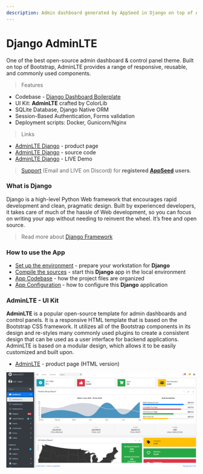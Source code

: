 ```yaml
---
description: Admin dashboard generated by AppSeed in Django on top of AdminLTE Dashboard.
---
```


# Django AdminLTE

One of the best open-source admin dashboard & control panel theme. Built on top of Bootstrap, AdminLTE provides a range of responsive, reusable, and commonly used components.

> Features

* Codebase - [Django Dashboard Boilerplate](../../boilerplate-code/django-dashboard.md)
* UI Kit: **AdminLTE** crafted by ColorLib
* SQLite Database, Django Native ORM
* Session-Based Authentication, Forms validation
* Deployment scripts: Docker, Gunicorn/Nginx 

> Links

* [AdminLTE Django](https://appseed.us/admin-dashboards/django-dashboard-adminlte) - product page
* [AdminLTE Django](https://github.com/app-generator/django-dashboard-adminlte) - source code
* [AdminLTE Django](https://adminlte-django.appseed-srv1.com/) - LIVE Demo 

> [Support](https://appseed.us/support) \(Email and LIVE on Discord\) for **registered** [**AppSeed**](https://appseed.us/) **users**.

### 

### What is Django

Django is a high-level Python Web framework that encourages rapid development and clean, pragmatic design. Built by experienced developers, it takes care of much of the hassle of Web development, so you can focus on writing your app without needing to reinvent the wheel. It’s free and open source.

> Read more about [Django Framework](../../content/what-is/django.md)



### How to use the App

* [Set up the environment](../../boilerplate-code/django-dashboard.md#environment-1) - prepare your workstation for **Django**
* [Compile the sources](../../boilerplate-code/django-dashboard.md#build-the-app-1) - start this **Django** app in the local environment
* [App Codebase](../../boilerplate-code/django-dashboard.md#app-codebase) - how the project files are organized
* [App Configuration](../../boilerplate-code/django-dashboard.md#app-configuration) - how to configure this **Django** application



### AdminLTE - UI Kit

**AdminLTE** is a popular open-source template for admin dashboards and control panels. It is a responsive HTML template that is based on the Bootstrap CSS framework. It utilizes all of the Bootstrap components in its design and re-styles many commonly used plugins to create a consistent design that can be used as a user interface for backend applications. AdminLTE is based on a modular design, which allows it to be easily customized and built upon.

* [AdminLTE](https://adminlte.io/) - product page \(HTML version\)

![AdminLTE - Open-source Bootstrap Template.](../../.gitbook/assets/adminlte-dashboard-cover.png)

